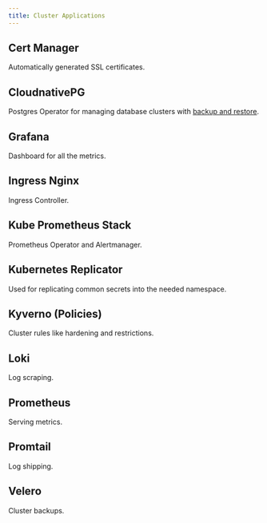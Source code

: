 ```yaml
---
title: Cluster Applications
---
```


## Cert Manager

Automatically generated SSL certificates.


## CloudnativePG

Postgres Operator for managing database clusters with [backup and restore](/docs/operations/backup-and-restore).


## Grafana

Dashboard for all the metrics.


## Ingress Nginx

Ingress Controller.


## Kube Prometheus Stack

Prometheus Operator and Alertmanager.


## Kubernetes Replicator

Used for replicating common secrets into the needed namespace.


## Kyverno (Policies)

Cluster rules like hardening and restrictions.


## Loki

Log scraping.


## Prometheus

Serving metrics.


## Promtail

Log shipping.


## Velero

Cluster backups.
